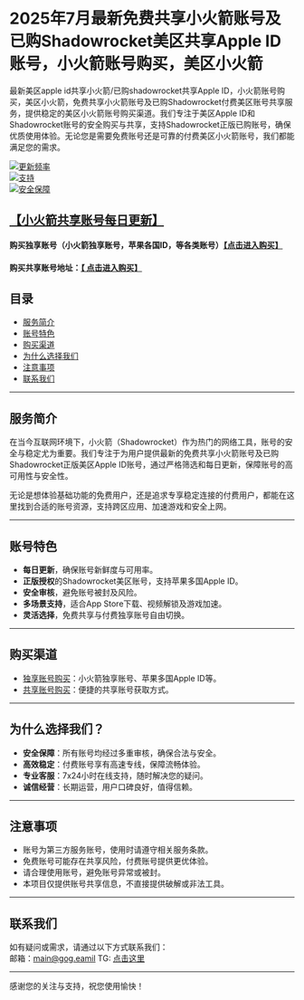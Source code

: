 # 2025年7月最新免费共享小火箭账号及已购Shadowrocket美区共享Apple ID账号，小火箭账号购买，美区小火箭

最新美区apple id共享小火箭/已购shadowrocket共享Apple ID，小火箭账号购买，美区小火箭，免费共享小火箭账号及已购Shadowrocket付费美区账号共享服务，提供稳定的美区小火箭账号购买渠道。我们专注于美区Apple ID和Shadowrocket账号的安全购买与共享，支持Shadowrocket正版已购账号，确保优质使用体验。无论您是需要免费账号还是可靠的付费美区小火箭账号，我们都能满足您的需求。

[![更新频率](https://img.shields.io/badge/更新-每日-blue)](https://docs.applexp.com/free-accounts/Shadowrocket)  
[![支持](https://img.shields.io/badge/支持-7x24小时自助购买-green)](https://juzixp.top/)  
[![安全保障](https://img.shields.io/badge/安全-严格审核-brightgreen)](https://juzixp.top/)


## [【小火箭共享账号每日更新】](https://docs.applexp.com/free-accounts/Shadowrocket)

#### 购买独享账号（小火箭独享账号，苹果各国ID，等各类账号）[【点击进入购买】](https://juzixp.top/)

#### 购买共享账号地址：[【 点击进入购买】](https://juzixp.top/buy/21)

## 目录

- [服务简介](#服务简介)  
- [账号特色](#账号特色)  
- [购买渠道](#购买渠道)  
- [为什么选择我们](#为什么选择我们)  
- [注意事项](#注意事项)  
- [联系我们](#联系我们)  

---

## 服务简介

在当今互联网环境下，小火箭（Shadowrocket）作为热门的网络工具，账号的安全与稳定尤为重要。我们专注于为用户提供最新的免费共享小火箭账号及已购Shadowrocket正版美区Apple ID账号，通过严格筛选和每日更新，保障账号的高可用性与安全性。

无论是想体验基础功能的免费用户，还是追求专享稳定连接的付费用户，都能在这里找到合适的账号资源，支持跨区应用、加速游戏和安全上网。

---

## 账号特色

- **每日更新**，确保账号新鲜度与可用率。  
- **正版授权**的Shadowrocket美区账号，支持苹果多国Apple ID。  
- **安全审核**，避免账号被封及风险。  
- **多场景支持**，适合App Store下载、视频解锁及游戏加速。  
- **灵活选择**，免费共享与付费独享账号自由切换。  

---

## 购买渠道

- [独享账号购买](https://juzixp.top/buy/15)：小火箭独享账号、苹果多国Apple ID等。  
- [共享账号购买](https://juzixp.top/buy/21)：便捷的共享账号获取方式。  

---

## 为什么选择我们？

- **安全保障**：所有账号均经过多重审核，确保合法与安全。  
- **高效稳定**：付费账号享有高速专线，保障流畅体验。  
- **专业客服**：7x24小时在线支持，随时解决您的疑问。  
- **诚信经营**：长期运营，用户口碑良好，值得信赖。  

---

## 注意事项

- 账号为第三方服务账号，使用时请遵守相关服务条款。  
- 免费账号可能存在共享风险，付费账号提供更优体验。  
- 请合理使用账号，避免账号异常或被封。  
- 本项目仅提供账号共享信息，不直接提供破解或非法工具。  

---

## 联系我们

如有疑问或需求，请通过以下方式联系我们：  
邮箱：main@gog.eamil
TG: [点击这里](https://t.me/dalichatbot)  

---

感谢您的关注与支持，祝您使用愉快！


